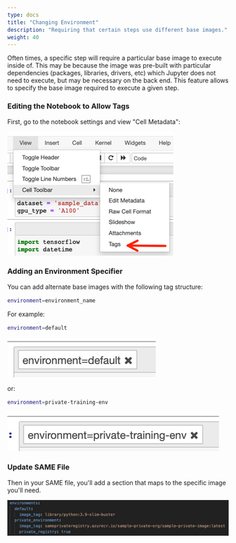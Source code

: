 ```yaml
---
type: docs
title: "Changing Environment"
description: "Requiring that certain steps use different base images."
weight: 40
---
```


Often times, a specific step will require a particular base image to execute inside of. This may be because the image was pre-built with particular dependencies (packages, libraries, drivers, etc) which Jupyter does not need to execute, but may be necessary on the back end. This feature allows to specify the base image required to execute a given step.

### Editing the Notebook to Allow Tags

First, go to the notebook settings and view "Cell Metadata":

![The menu item for displaying tags for Jupyter cells](../images/add-tags-to-jupyter-cell.jpg)

### Adding an Environment Specifier
You can add alternate base images with the following tag structure:

```bash
environment=environment_name
```

For example:

```bash
environment=default
```

![Default Environment Tag](../images/environment-default.jpg)

or:

```bash
environment=private-training-env
```

![Private Environment Tag](../images/environment-private-training-env.jpg)

### Update SAME File

Then in your SAME file, you'll add a section that maps to the specific image you'll need.

![SAME file contents](../images/private-environment-same-file.jpg)
